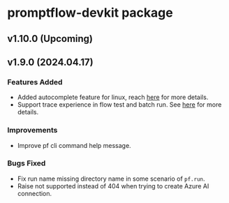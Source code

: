 # promptflow-devkit package

## v1.10.0 (Upcoming)

## v1.9.0 (2024.04.17)

### Features Added
- Added autocomplete feature for linux, reach [here](https://microsoft.github.io/promptflow/reference/pf-command-reference.html#autocomplete) for more details.
- Support trace experience in flow test and batch run. See [here](https://microsoft.github.io/promptflow/how-to-guides/tracing/index.html) for more details.

### Improvements

- Improve pf cli command help message.

### Bugs Fixed
- Fix run name missing directory name in some scenario of `pf.run`.
- Raise not supported instead of 404 when trying to create Azure AI connection.
